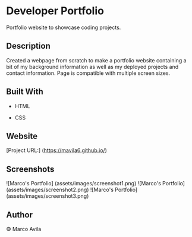 # Developer Portfolio

Portfolio website to showcase coding projects.

## Description

Created a webpage from scratch to make a portfolio website containing a bit of my background information as well as my deployed projects and contact information. Page is compatible with multiple screen sizes.

## Built With

* HTML

* CSS

## Website

[Project URL:] (https://mavila6.github.io/)

## Screenshots

![Marco's Portfolio] (assets/images/screenshot1.png)
![Marco's Portfolio] (assets/images/screenshot2.png)
![Marco's Portfolio] (assets/images/screenshot3.png)

## Author

&copy; Marco Avila